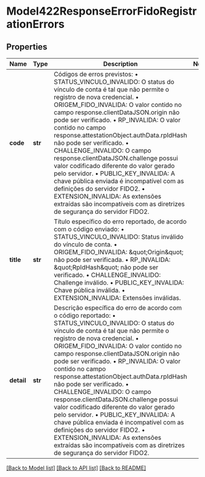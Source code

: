 # Model422ResponseErrorFidoRegistrationErrors

## Properties
Name | Type | Description | Notes
------------ | ------------- | ------------- | -------------
**code** | **str** | Códigos de erros previstos:  • STATUS_VINCULO_INVALIDO: O status do vínculo de conta é tal que não permite o registro de nova credencial.  • ORIGEM_FIDO_INVALIDA: O valor contido no campo response.clientDataJSON.origin não pode ser verificado.   • RP_INVALIDA: O valor contido no campo response.attestationObject.authData.rpIdHash não pode ser verificado.  • CHALLENGE_INVALIDO: O campo response.clientDataJSON.challenge possui valor codificado diferente do valor gerado pelo servidor.  • PUBLIC_KEY_INVALIDA: A chave pública enviada é incompatível com as definições do servidor FIDO2.  • EXTENSION_INVALIDA: As extensões extraídas são incompatíveis com as diretrizes de segurança do servidor FIDO2.  | 
**title** | **str** | Título específico do erro reportado, de acordo com o código enviado:  • STATUS_VINCULO_INVALIDO: Status inválido do vínculo de conta.  • ORIGEM_FIDO_INVALIDA: \&quot;Origin\&quot; não pode ser verificada.   • RP_INVALIDA: \&quot;RpIdHash\&quot; não pode ser verificado.  • CHALLENGE_INVALIDO: Challenge inválido.  • PUBLIC_KEY_INVALIDA: Chave pública inválida.  • EXTENSION_INVALIDA: Extensões inválidas.  | 
**detail** | **str** | Descrição específica do erro de acordo com o código reportado:  • STATUS_VINCULO_INVALIDO: O status do vínculo de conta é tal que não permite o registro de nova credencial.  • ORIGEM_FIDO_INVALIDA: O valor contido no campo response.clientDataJSON.origin não pode ser verificado.  • RP_INVALIDA: O valor contido no campo response.attestationObject.authData.rpIdHash não pode ser verificado.  • CHALLENGE_INVALIDO: O campo response.clientDataJSON.challenge possui valor codificado diferente do valor gerado pelo servidor.  • PUBLIC_KEY_INVALIDA: A chave pública enviada é incompatível com as definições do servidor FIDO2.  • EXTENSION_INVALIDA: As extensões extraídas são incompatíveis com as diretrizes de segurança do servidor FIDO2.  | 

[[Back to Model list]](../README.md#documentation-for-models) [[Back to API list]](../README.md#documentation-for-api-endpoints) [[Back to README]](../README.md)

